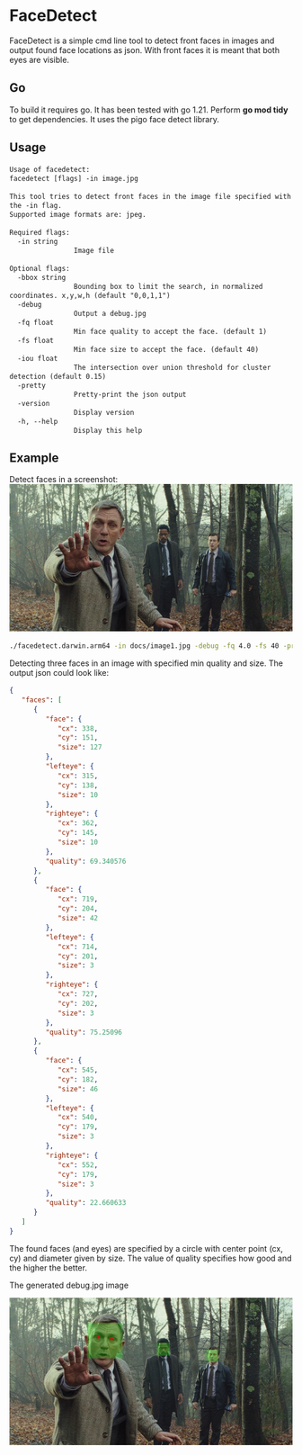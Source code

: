 
# FaceDetect 

FaceDetect is a simple cmd line tool to detect front faces in images and output found face locations as json. With front faces it is meant that both eyes are visible. 

## Go

To build it requires go. It has been tested with go 1.21. Perform **go mod tidy** to get dependencies. It uses the pigo face detect library.


## Usage
```
Usage of facedetect:
facedetect [flags] -in image.jpg

This tool tries to detect front faces in the image file specified with the -in flag.
Supported image formats are: jpeg.

Required flags:
  -in string
                Image file

Optional flags:
  -bbox string
                Bounding box to limit the search, in normalized coordinates. x,y,w,h (default "0,0,1,1")
  -debug
                Output a debug.jpg
  -fq float
                Min face quality to accept the face. (default 1)
  -fs float
                Min face size to accept the face. (default 40)
  -iou float
                The intersection over union threshold for cluster detection (default 0.15)
  -pretty
                Pretty-print the json output
  -version
                Display version
  -h, --help
                Display this help

```


## Example

Detect faces in a screenshot:
![Screenshot from the movie Knives Out](docs/image1.jpg)

```sh
./facedetect.darwin.arm64 -in docs/image1.jpg -debug -fq 4.0 -fs 40 -pretty 
```
Detecting three faces in an image with specified min quality and size. The output json could look like:
```json
{
   "faces": [
      {
         "face": {
            "cx": 338,
            "cy": 151,
            "size": 127
         },
         "lefteye": {
            "cx": 315,
            "cy": 138,
            "size": 10
         },
         "righteye": {
            "cx": 362,
            "cy": 145,
            "size": 10
         },
         "quality": 69.340576
      },
      {
         "face": {
            "cx": 719,
            "cy": 204,
            "size": 42
         },
         "lefteye": {
            "cx": 714,
            "cy": 201,
            "size": 3
         },
         "righteye": {
            "cx": 727,
            "cy": 202,
            "size": 3
         },
         "quality": 75.25096
      },
      {
         "face": {
            "cx": 545,
            "cy": 182,
            "size": 46
         },
         "lefteye": {
            "cx": 540,
            "cy": 179,
            "size": 3
         },
         "righteye": {
            "cx": 552,
            "cy": 179,
            "size": 3
         },
         "quality": 22.660633
      }
   ]
}
```

The found faces (and eyes) are specified by a circle with center point (cx, cy) and diameter given by size. The value of quality specifies how good and the higher the better.

The generated debug.jpg image

![Found faces](docs/image1_faces.jpg)
